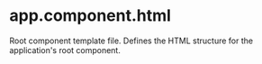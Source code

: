 # app.component.html

Root component template file. Defines the HTML structure for the application's root component.
